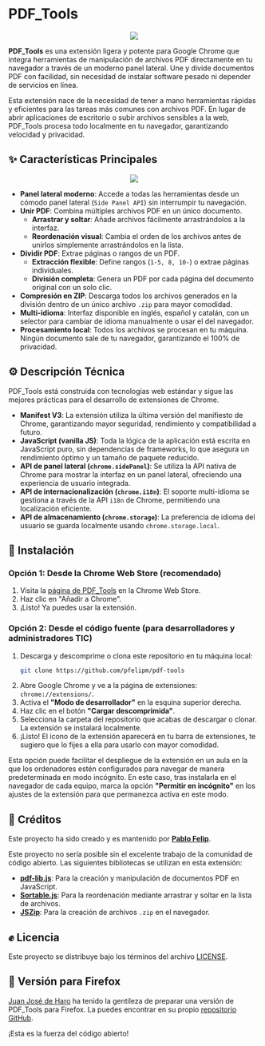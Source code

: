 # PDF_Tools

<p align="center">
  <img src="./readme-files/PT destacado 540x357.png">
</p>

**PDF_Tools** es una extensión ligera y potente para Google Chrome que integra herramientas de manipulación de archivos PDF directamente en tu navegador a través de un moderno panel lateral. Une y divide documentos PDF con facilidad, sin necesidad de instalar software pesado ni depender de servicios en línea.

Esta extensión nace de la necesidad de tener a mano herramientas rápidas y eficientes para las tareas más comunes con archivos PDF. En lugar de abrir aplicaciones de escritorio o subir archivos sensibles a la web, PDF_Tools procesa todo localmente en tu navegador, garantizando velocidad y privacidad.

## ✨ Características Principales

<p align="center">
  <img src="./readme-files/Capturas.gif">
</p>

* **Panel lateral moderno**: Accede a todas las herramientas desde un cómodo panel lateral (`Side Panel API`) sin interrumpir tu navegación.
* **Unir PDF**: Combina múltiples archivos PDF en un único documento.
    * **Arrastrar y soltar**: Añade archivos fácilmente arrastrándolos a la interfaz.
    * **Reordenación visual**: Cambia el orden de los archivos antes de unirlos simplemente arrastrándolos en la lista.
* **Dividir PDF**: Extrae páginas o rangos de un PDF.
    * **Extracción flexible**: Define rangos (`1-5, 8, 10-`) o extrae páginas individuales.
    * **División completa**: Genera un PDF por cada página del documento original con un solo clic.
* **Compresión en ZIP**: Descarga todos los archivos generados en la división dentro de un único archivo `.zip` para mayor comodidad.
* **Multi-idioma**: Interfaz disponible en inglés, español y catalán, con un selector para cambiar de idioma manualmente o usar el del navegador.
* **Procesamiento local**: Todos los archivos se procesan en tu máquina. Ningún documento sale de tu navegador, garantizando el 100% de privacidad.

## ⚙️ Descripción Técnica

PDF_Tools está construida con tecnologías web estándar y sigue las mejores prácticas para el desarrollo de extensiones de Chrome.

* **Manifest V3**: La extensión utiliza la última versión del manifiesto de Chrome, garantizando mayor seguridad, rendimiento y compatibilidad a futuro.
* **JavaScript (vanilla JS)**: Toda la lógica de la aplicación está escrita en JavaScript puro, sin dependencias de frameworks, lo que asegura un rendimiento óptimo y un tamaño de paquete reducido.
* **API de panel lateral (`chrome.sidePanel`)**: Se utiliza la API nativa de Chrome para mostrar la interfaz en un panel lateral, ofreciendo una experiencia de usuario integrada.
* **API de internacionalización (`chrome.i18n`)**: El soporte multi-idioma se gestiona a través de la API `i18n` de Chrome, permitiendo una localización eficiente.
* **API de almacenamiento (`chrome.storage`)**: La preferencia de idioma del usuario se guarda localmente usando `chrome.storage.local`.

## 🚀 Instalación

### Opción 1: Desde la Chrome Web Store (recomendado)

1.  Visita la [página de PDF_Tools](https://chromewebstore.google.com/detail/amfbkjdnaalliclaenmafeohionnkmoa) en la Chrome Web Store.
2.  Haz clic en "Añadir a Chrome".
3.  ¡Listo! Ya puedes usar la extensión.

### Opción 2: Desde el código fuente (para desarrolladores y administradores TIC)

1.  Descarga y descomprime o clona este repositorio en tu máquina local:
    ```bash
    git clone https://github.com/pfelipm/pdf-tools
    ```
2.  Abre Google Chrome y ve a la página de extensiones: `chrome://extensions/`.
3.  Activa el **"Modo de desarrollador"** en la esquina superior derecha.
4.  Haz clic en el botón **"Cargar descomprimida"**.
5.  Selecciona la carpeta del repositorio que acabas de descargar o clonar. La extensión se instalará localmente.
6. ¡Listo! El icono de la extensión aparecerá en tu barra de extensiones, te sugiero que lo fijes a ella para usarlo con mayor comodidad.

Esta opción puede facilitar el despliegue de la extensión en un aula en la que los ordenadores estén configurados para navegar de manera predeterminada en modo incógnito. En este caso, tras instalarla en el navegador de cada equipo, marca la opción **"Permitir en incógnito"** en los ajustes de la extensión para que permanezca activa en este modo.

## 💙 Créditos

Este proyecto ha sido creado y es mantenido por **[Pablo Felip](https://www.linkedin.com/in/pfelipm/)**.

Este proyecto no sería posible sin el excelente trabajo de la comunidad de código abierto. Las siguientes bibliotecas se utilizan en esta extensión:

* **[pdf-lib.js](https://github.com/Hopding/pdf-lib)**: Para la creación y manipulación de documentos PDF en JavaScript.
* **[Sortable.js](https://github.com/SortableJS/Sortable)**: Para la reordenación mediante arrastrar y soltar en la lista de archivos.
* **[JSZip](https://github.com/Stuk/jszip)**: Para la creación de archivos `.zip` en el navegador.

## ✊ Licencia

Este proyecto se distribuye bajo los términos del archivo [LICENSE](/LICENSE).

## 🦊 Versión para Firefox

[Juan José de Haro](https://bilateria.org/) ha tenido la gentileza de preparar una versión de PDF_Tools para Firefox. La puedes encontrar en su propio [repositorio GitHub](https://github.com/jjdeharo/pdf-tools-for-firefox).

¡Esta es la fuerza del código abierto!